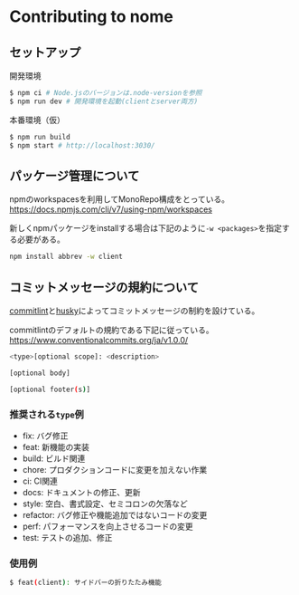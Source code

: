 # Contributing to nome

## セットアップ
開発環境
```bash
$ npm ci # Node.jsのバージョンは.node-versionを参照
$ npm run dev # 開発環境を起動(clientとserver両方)
```

本番環境（仮）
```bash
$ npm run build
$ npm start # http://localhost:3030/
```

## パッケージ管理について
npmのworkspacesを利用してMonoRepo構成をとっている。
https://docs.npmjs.com/cli/v7/using-npm/workspaces

新しくnpmパッケージをinstallする場合は下記のように`-w <packages>`を指定する必要がある。
```bash
npm install abbrev -w client
```

## コミットメッセージの規約について
[commitlint](https://github.com/conventional-changelog/commitlint)と[husky](https://github.com/typicode/husky)によってコミットメッセージの制約を設けている。

commitlintのデフォルトの規約である下記に従っている。
https://www.conventionalcommits.org/ja/v1.0.0/

```bash
<type>[optional scope]: <description>

[optional body]

[optional footer(s)]
```

### 推奨される`type`例
- fix: バグ修正
- feat: 新機能の実装
- build: ビルド関連
- chore: プロダクションコードに変更を加えない作業
- ci: CI関連
- docs: ドキュメントの修正、更新
- style: 空白、書式設定、セミコロンの欠落など
- refactor: バグ修正や機能追加ではないコードの変更
- perf: パフォーマンスを向上させるコードの変更
- test: テストの追加、修正

### 使用例
```bash
$ feat(client): サイドバーの折りたたみ機能
```

